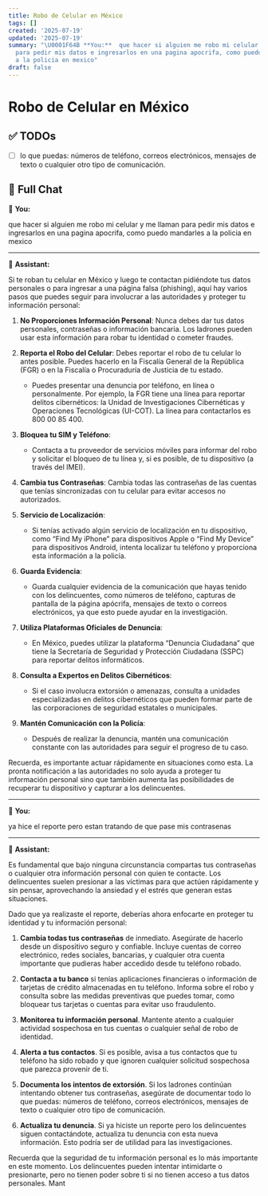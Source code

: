```yaml
---
title: Robo de Celular en México
tags: []
created: '2025-07-19'
updated: '2025-07-19'
summary: "\U0001F64B **You:**  que hacer si alguien me robo mi celular y me llaman
  para pedir mis datos e ingresarlos en una pagina apocrifa, como puedo mandarles
  a la policia en mexico"
draft: false
---
```


# Robo de Celular en México

## ✅ TODOs
- [ ] lo que puedas: números de teléfono, correos electrónicos, mensajes de texto o cualquier otro tipo de comunicación.

## 🧠 Full Chat

🙋 **You:**

que hacer si alguien me robo mi celular y me llaman para pedir mis datos e ingresarlos en una pagina apocrifa, como puedo mandarles a la policia en mexico

---

🤖 **Assistant:**

Si te roban tu celular en México y luego te contactan pidiéndote tus datos personales o para ingresar a una página falsa (phishing), aquí hay varios pasos que puedes seguir para involucrar a las autoridades y proteger tu información personal:

1. **No Proporciones Información Personal**: Nunca debes dar tus datos personales, contraseñas o información bancaria. Los ladrones pueden usar esta información para robar tu identidad o cometer fraudes.

2. **Reporta el Robo del Celular**: Debes reportar el robo de tu celular lo antes posible. Puedes hacerlo en la Fiscalía General de la República (FGR) o en la Fiscalía o Procuraduría de Justicia de tu estado.

   - Puedes presentar una denuncia por teléfono, en línea o personalmente. Por ejemplo, la FGR tiene una línea para reportar delitos cibernéticos: la Unidad de Investigaciones Cibernéticas y Operaciones Tecnológicas (UI-COT). La línea para contactarlos es 800 00 85 400.

3. **Bloquea tu SIM y Teléfono**:
   - Contacta a tu proveedor de servicios móviles para informar del robo y solicitar el bloqueo de tu línea y, si es posible, de tu dispositivo (a través del IMEI).

4. **Cambia tus Contraseñas**: Cambia todas las contraseñas de las cuentas que tenías sincronizadas con tu celular para evitar accesos no autorizados.

5. **Servicio de Localización**:
   - Si tenías activado algún servicio de localización en tu dispositivo, como “Find My iPhone” para dispositivos Apple o “Find My Device” para dispositivos Android, intenta localizar tu teléfono y proporciona esta información a la policía.

6. **Guarda Evidencia**:
   - Guarda cualquier evidencia de la comunicación que hayas tenido con los delincuentes, como números de teléfono, capturas de pantalla de la página apócrifa, mensajes de texto o correos electrónicos, ya que esto puede ayudar en la investigación.

7. **Utiliza Plataformas Oficiales de Denuncia**:
   - En México, puedes utilizar la plataforma “Denuncia Ciudadana” que tiene la Secretaría de Seguridad y Protección Ciudadana (SSPC) para reportar delitos informáticos.

8. **Consulta a Expertos en Delitos Cibernéticos**:
   - Si el caso involucra extorsión o amenazas, consulta a unidades especializadas en delitos cibernéticos que pueden formar parte de las corporaciones de seguridad estatales o municipales.

9. **Mantén Comunicación con la Policía**:
   - Después de realizar la denuncia, mantén una comunicación constante con las autoridades para seguir el progreso de tu caso.

Recuerda, es importante actuar rápidamente en situaciones como esta. La pronta notificación a las autoridades no solo ayuda a proteger tu información personal sino que también aumenta las posibilidades de recuperar tu dispositivo y capturar a los delincuentes.

---

🙋 **You:**

ya hice el reporte pero estan tratando de que pase mis contrasenas

---

🤖 **Assistant:**

Es fundamental que bajo ninguna circunstancia compartas tus contraseñas o cualquier otra información personal con quien te contacte. Los delincuentes suelen presionar a las víctimas para que actúen rápidamente y sin pensar, aprovechando la ansiedad y el estrés que generan estas situaciones.

Dado que ya realizaste el reporte, deberías ahora enfocarte en proteger tu identidad y tu información personal:

1. **Cambia todas tus contraseñas** de inmediato. Asegúrate de hacerlo desde un dispositivo seguro y confiable. Incluye cuentas de correo electrónico, redes sociales, bancarias, y cualquier otra cuenta importante que pudieras haber accedido desde tu teléfono robado.

2. **Contacta a tu banco** si tenías aplicaciones financieras o información de tarjetas de crédito almacenadas en tu teléfono. Informa sobre el robo y consulta sobre las medidas preventivas que puedes tomar, como bloquear tus tarjetas o cuentas para evitar uso fraudulento.

3. **Monitorea tu información personal**. Mantente atento a cualquier actividad sospechosa en tus cuentas o cualquier señal de robo de identidad.

4. **Alerta a tus contactos**. Si es posible, avisa a tus contactos que tu teléfono ha sido robado y que ignoren cualquier solicitud sospechosa que parezca provenir de ti.

5. **Documenta los intentos de extorsión**. Si los ladrones continúan intentando obtener tus contraseñas, asegúrate de documentar todo lo que puedas: números de teléfono, correos electrónicos, mensajes de texto o cualquier otro tipo de comunicación.

6. **Actualiza tu denuncia**. Si ya hiciste un reporte pero los delincuentes siguen contactándote, actualiza tu denuncia con esta nueva información. Esto podría ser de utilidad para las investigaciones.

Recuerda que la seguridad de tu información personal es lo más importante en este momento. Los delincuentes pueden intentar intimidarte o presionarte, pero no tienen poder sobre ti si no tienen acceso a tus datos personales. Mant